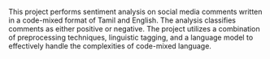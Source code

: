 This project performs sentiment analysis on social media comments written in a code-mixed format of Tamil and English. The analysis classifies comments as either positive or negative. The project utilizes a combination of preprocessing techniques, linguistic tagging, and a language model to effectively handle the complexities of code-mixed language.
